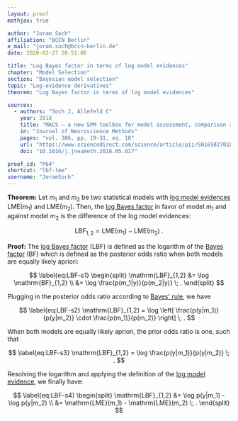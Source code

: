 ```yaml
---
layout: proof
mathjax: true

author: "Joram Soch"
affiliation: "BCCN Berlin"
e_mail: "joram.soch@bccn-berlin.de"
date: 2020-02-27 20:51:00

title: "Log Bayes factor in terms of log model evidences"
chapter: "Model Selection"
section: "Bayesian model selection"
topic: "Log-evidence derivatives"
theorem: "Log Bayes factor in terms of log model evidences"

sources:
  - authors: "Soch J, Allefeld C"
    year: 2018
    title: "MACS – a new SPM toolbox for model assessment, comparison and selection"
    in: "Journal of Neuroscience Methods"
    pages: "vol. 306, pp. 19-31, eq. 18"
    url: "https://www.sciencedirect.com/science/article/pii/S0165027018301468"
    doi: "10.1016/j.jneumeth.2018.05.017"

proof_id: "P64"
shortcut: "lbf-lme"
username: "JoramSoch"
---
```



**Theorem:** Let $m_1$ and $m_2$ be two statistical models with [log model evidences](/D/lme) $\mathrm{LME}(m_1)$ and $\mathrm{LME}(m_2)$. Then, the [log Bayes factor](/D/lbf) in favor of model $m_1$ and against model $m_2$ is the difference of the log model evidences:

$$ \label{eq:LBF-LME}
\mathrm{LBF}_{1,2} = \mathrm{LME}(m_1) - \mathrm{LME}(m_2) \; .
$$


**Proof:** The [log Bayes factor](/D/lbf) (LBF) is defined as the logarithm of the [Bayes factor](/D/bf) (BF) which is defined as the posterior odds ratio when both models are equally likely apriori:

$$ \label{eq:LBF-s1}
\begin{split}
\mathrm{LBF}_{1,2} &= \log \mathrm{BF}_{1,2} \\
&= \log \frac{p(m_1|y)}{p(m_2|y)} \; .
\end{split}
$$

Plugging in the posterior odds ratio according to [Bayes' rule](/P/bayes-rule), we have

$$ \label{eq:LBF-s2}
\mathrm{LBF}_{1,2} = \log \left[ \frac{p(y|m_1)}{p(y|m_2)} \cdot \frac{p(m_1)}{p(m_2)} \right] \; .
$$

When both models are equally likely apriori, the prior odds ratio is one, such that

$$ \label{eq:LBF-s3}
\mathrm{LBF}_{1,2} = \log \frac{p(y|m_1)}{p(y|m_2)} \; .
$$

Resolving the logarithm and applying the definition of the [log model evidence](/D/lme), we finally have:

$$ \label{eq:LBF-s4}
\begin{split}
\mathrm{LBF}_{1,2} &= \log p(y|m_1) - \log p(y|m_2) \\
&= \mathrm{LME}(m_1) - \mathrm{LME}(m_2) \; .
\end{split}
$$